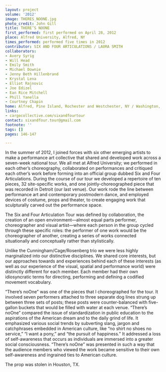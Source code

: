 ```yaml
---
layout: project
volume: '2012'
image: THERES_NOONE.jpg
photo_credit: John Gill
title: THERE’S NOONE
first_performed: first performed on April 28, 2012
place: Alfred University, Alfred, NY
times_performed: performed five times in 2012
contributor: SIX AND FOUR ARTICULATIONS / LAURA SMITH
collaborators:
- Avery Syrig
- Will Head
- Emily Smith
- Michael Downie
- Jenny Beth Hillenbrand
- Krystal Lena
- Elliot Rajnovic
- Joe Edizel
- Ean Rice Mitchell
- Phill Yanella
- Courtney Chapin
home: Alfred, Pine Island, Rochester and Westchester, NY / Washington, MD
links:
- cargocollective.com/sixandfourtour
contact: sixandfour.tour@gmail.com
footnote: ''
tags: []
pages: 146-147

---
```


In the summer of 2012, I joined forces with six other emerging artists to make a performance art collective that shared and developed work across a seven-week national tour. We all met at Alfred University; we performed in each other’s choreography, collaborated on performances and critiqued each other’s work before forming into an official group dubbed Six and Four Articulations. During the course of our tour we developed a repertoire of ten pieces, 32 site-specific works, and one jointly-choreographed piece that was recorded in Detroit (our last venue). Our work rode the line between performance art and contemporary postmodern dance, and employed devices of costume, props and theater, to create engaging work that sculpturally carved out the performance space.

The Six and Four Articulation Tour was defined by collaboration, the creation of an open environment—almost equal parts performer, choreographer and visual artist—where each person in the group cycled through these specific roles: the performer of one work would be the choreographer of another, creating a series of works connected situationally and conceptually rather than stylistically.

Unlike the Cunningham/Cage/Rosenberg trio we were less highly marginalized into our distinctive disciplines. We shared core interests, but our approaches towards and experiences behind each of these interests (as well as our experience of the visual, spatial and performance world) were distinctly different for each member. Each member had their own idiosyncratic terms for directing, performing and defining a codified movement vocabulary.

“There’s noOne” was one of the pieces that I choreographed for the tour. It involved seven performers attached to three separate dog lines strung up between three sets of posts; these posts were counter-balanced with five-gallon buckets that would be filled with water at each venue. “There’s noOne” compared the issue of standardization in public education to the aspirations of the American dream and to the daily grind of life. It emphasized various social trends by subverting slang, jargon and catchphrases embedded in American culture, like “no shirt no shoes no service,” “I want a pony,” and “the pursuit of happiness.” It addressed a loss of self-awareness that occurs as individuals are immersed into a greater social consciousness. “There’s noOne” was presented in such a way that the audience members who viewed the work became sensitive to their own self-awareness and ingrained ties to American culture.

The prop was stolen in Houston, TX.
